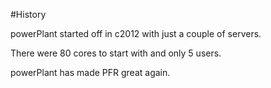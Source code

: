 #History

powerPlant started off in c2012 with just a couple of servers.

There were 80 cores to start with and only 5 users.

powerPlant has made PFR great again.

